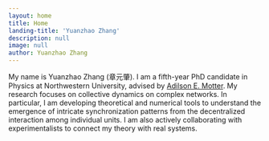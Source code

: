 ```yaml
---
layout: home
title: Home
landing-title: 'Yuanzhao Zhang'
description: null
image: null
author: Yuanzhao Zhang
---
```


My name is Yuanzhao Zhang (章元肇). I am a fifth-year PhD candidate in Physics at Northwestern University, advised by [Adilson E. Motter](http://dyn.phys.northwestern.edu/). My research focuses on collective dynamics on complex networks. In particular, I am developing theoretical and numerical tools to understand the emergence of intricate synchronization patterns from the decentralized interaction among individual units. I am also actively collaborating with experimentalists to connect my theory with real systems.
